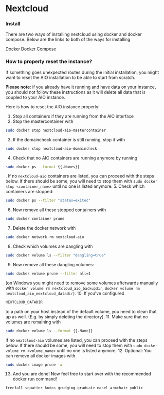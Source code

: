 # Nextcloud

### Install

There are two ways of installing nextcloud using docker and docker compose. Below are the links to both of the ways for installing

[Docker](docs/docker/nextcloud/docs/docker.md)
[Docker Compose](docs/nextcloud/docs/docker-compose.md)



### How to properly reset the instance?
If something goes unexpected routes during the initial installation, you might want to reset the AIO installation to be able to start from scratch.

**Please note**: if you already have it running and have data on your instance, you should not follow these instructions as it will delete all data that is coupled to your AIO instance.

Here is how to reset the AIO instance properly:
1. Stop all containers if they are running from the AIO interface
2. Stop the mastercontainer with 
```bash
sudo docker stop nextcloud-aio-mastercontainer
```
3. If the domaincheck container is still running, stop it with 
```bash
sudo docker stop nextcloud-aio-domaincheck
```
4. Check that no AIO containers are running anymore by running 
```bash
sudo docker ps --format {{.Names}}
```
. If no `nextcloud-aio` containers are listed, you can proceed with the steps below. If there should be some, you will need to stop them with `sudo docker stop <container_name>` until no one is listed anymore.
5. Check which containers are stopped: 
```bash
sudo docker ps --filter "status=exited"
```
6. Now remove all these stopped containers with 
```bash
sudo docker container prune
```
7. Delete the docker network with 
```bash
sudo docker network rm nextcloud-aio
```
8. Check which volumes are dangling with 
```bash
sudo docker volume ls --filter "dangling=true"
```
9. Now remove all these dangling volumes: 
```bash
sudo docker volume prune --filter all=1
```
 (on Windows you might need to remove some volumes afterwards manually with `docker volume rm nextcloud_aio_backupdir`, `docker volume rm nextcloud_aio_nextcloud_datadir`). 
10. If you've configured 
```bash
NEXTCLOUD_DATADIR
```
 to a path on your host instead of the default volume, you need to clean that up as well. (E.g. by simply deleting the directory).
11. Make sure that no volumes are remaining with 
```bash
sudo docker volume ls --format {{.Name}}
```
If no `nextcloud-aio` volumes are listed, you can proceed with the steps below. If there should be some, you will need to stop them with `sudo docker volume rm <volume_name>` until no one is listed anymore.
12. Optional: You can remove all docker images with 
```bash
sudo docker image prune -a
```
13. And you are done! Now feel free to start over with the recommended docker run command!

```
freefall squatter kudos grudging graduate easel armchair public
```